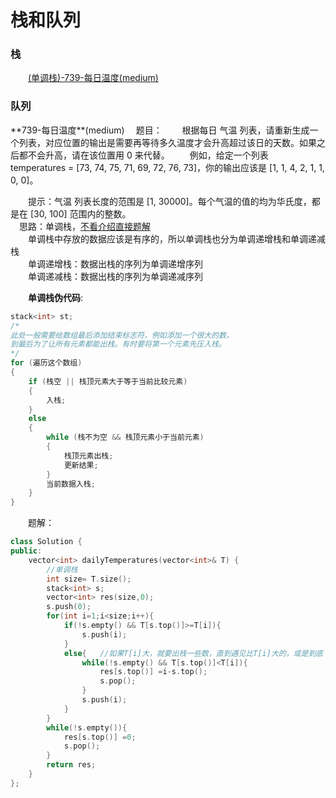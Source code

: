 # 栈和队列  
<!-- GFM-TOC -->
### 栈  
　　[(单调栈)-739-每日温度(medium)](#739-每日温度)  

### 队列  


<!-- GFM-TOC -->

<div id="739-每日温度"></div>  
**739-每日温度**(medium)  
　题目：  
　　根据每日 气温 列表，请重新生成一个列表，对应位置的输出是需要再等待多久温度才会升高超过该日的天数。如果之后都不会升高，请在该位置用 0 来代替。  
　　例如，给定一个列表 temperatures = [73, 74, 75, 71, 69, 72, 76, 73]，你的输出应该是 [1, 1, 4, 2, 1, 1, 0, 0]。

　　提示：气温 列表长度的范围是 [1, 30000]。每个气温的值的均为华氏度，都是在 [30, 100] 范围内的整数。  
　思路：单调栈，[不看介绍直接题解](#739-way1)  
　　单调栈中存放的数据应该是有序的，所以单调栈也分为单调递增栈和单调递减栈  
　　单调递增栈：数据出栈的序列为单调递增序列  
　　单调递减栈：数据出栈的序列为单调递减序列  

　　**单调栈伪代码**: 

```cpp
stack<int> st;
/*
此处一般需要给数组最后添加结束标志符，例如添加一个很大的数，
到最后为了让所有元素都能出栈。有时要将第一个元素先压入栈。
*/
for (遍历这个数组)
{
	if (栈空 || 栈顶元素大于等于当前比较元素)
	{
		入栈;
	}
	else
	{
		while (栈不为空 && 栈顶元素小于当前元素)
		{
			栈顶元素出栈;
			更新结果;
		}
		当前数据入栈;
	}
}
```
<div id="739-way1"></div>
　　题解：

```cpp
class Solution {
public:
    vector<int> dailyTemperatures(vector<int>& T) {
        //单调栈
        int size= T.size();
        stack<int> s;
        vector<int> res(size,0);
        s.push(0);
        for(int i=1;i<size;i++){
            if(!s.empty() && T[s.top()]>=T[i]){
                s.push(i);
            }
            else{   //如果T[i]大，就要出栈一些数，直到遇见比T[i]大的，或是到底
                while(!s.empty() && T[s.top()]<T[i]){
                    res[s.top()] =i-s.top();
                    s.pop();
                }
                s.push(i);
            }
        }
        while(!s.empty()){
            res[s.top()] =0;
            s.pop();
        }
        return res;  
    }
};
```


